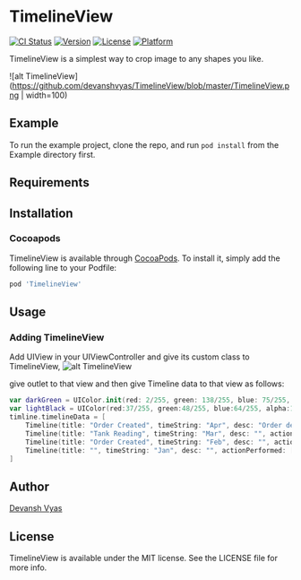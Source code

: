 # TimelineView


[![CI Status](https://img.shields.io/travis/devanshvyas/TimelineView.svg?style=flat)](https://travis-ci.org/devanshvyas/TimelineView)
[![Version](https://img.shields.io/cocoapods/v/TimelineView.svg?style=flat)](https://cocoapods.org/pods/TimelineView)
[![License](https://img.shields.io/cocoapods/l/TimelineView.svg?style=flat)](https://cocoapods.org/pods/TimelineView)
[![Platform](https://img.shields.io/cocoapods/p/TimelineView.svg?style=flat)](https://cocoapods.org/pods/TimelineView)

TimelineView is a simplest way to crop image to any shapes you like.

![alt TimelineView](https://github.com/devanshvyas/TimelineView/blob/master/TimelineView.png | width=100)

## Example

To run the example project, clone the repo, and run `pod install` from the Example directory first.

## Requirements

## Installation

### Cocoapods
TimelineView is available through [CocoaPods](https://cocoapods.org). To install
it, simply add the following line to your Podfile:

```ruby
pod 'TimelineView'
```

## Usage
### Adding TimelineView

Add UIView in your UIViewController and  give its custom class to TimelineView,
![alt TimelineView](https://github.com/devanshvyas/TimelineView/blob/master/AddingView.png)

give outlet to that view and then give Timeline data to that view as follows:

```swift
var darkGreen = UIColor.init(red: 2/255, green: 138/255, blue: 75/255, alpha: 1)
var lightBlack = UIColor(red:37/255, green:48/255, blue:64/255, alpha:1)
timline.timelineData = [
    Timeline(title: "Order Created", timeString: "Apr", desc: "Order details are subject to area which you have selected", actionPerformed: [], titleColor: lightBlack, actionItemColor: lightBlack),
    Timeline(title: "Tank Reading", timeString: "Mar", desc: "", actionPerformed: ["Order Delivered","Order Loaded"], titleColor: lightBlack, actionItemColor: lightBlack),
    Timeline(title: "Order Created", timeString: "Feb", desc: "", actionPerformed: ["Maintenance Req. Raised"], titleColor: darkGreen,actionItemColor: lightBlack),
    Timeline(title: "", timeString: "Jan", desc: "", actionPerformed: ["Tank Dips Missed","Credit Note Received","","","","","","Price Book Updated"], titleColor: lightBlack,actionItemColor: darkGreen)
]
```
## Author

[Devansh Vyas](http://github.com/devanshvyas)

## License

TimelineView is available under the MIT license. See the LICENSE file for more info.

